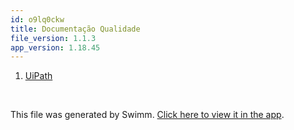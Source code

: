 ```yaml
---
id: o9lq0ckw
title: Documentação Qualidade
file_version: 1.1.3
app_version: 1.18.45
---
```


<!-- Steps - Do not remove this comment -->
1. [UiPath](uipath.hmrzjdpe.sw.md)


<br/>

This file was generated by Swimm. [Click here to view it in the app](https://app.swimm.io/repos/Z2l0aHViJTNBJTNBZ3Vpc2Fuam9zJTNBJTNBZ3Vpc2Fuam9z/playlists/o9lq0ckw).
